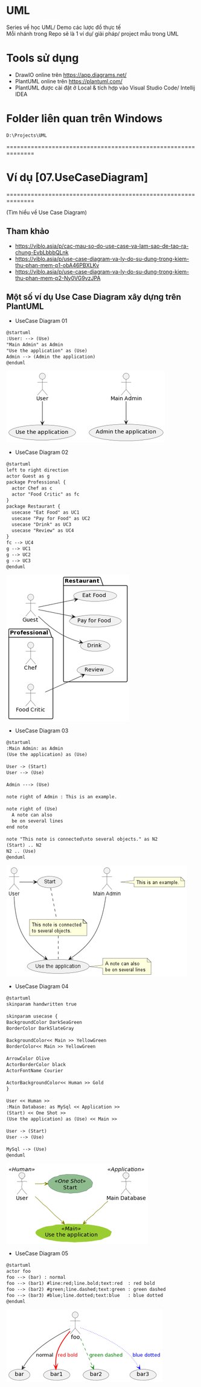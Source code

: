 # UML
Series về học UML/ Demo các lược đồ thực tế<br/>
Mỗi nhánh trong Repo sẽ là 1 ví dụ/ giải pháp/ project mẫu trong UML

# Tools sử dụng
- DrawIO online trên https://app.diagrams.net/
- PlantUML online trên https://plantuml.com/
- PlantUML được cài đặt ở Local & tích hợp vào Visual Studio Code/ Intellij IDEA

# Folder liên quan trên Windows
```
D:\Projects\UML
```

==============================================================

# Ví dụ [07.UseCaseDiagram]
==============================================================

(Tìm hiểu về Use Case Diagram)

## Tham khảo
- https://viblo.asia/p/cac-mau-so-do-use-case-va-lam-sao-de-tao-ra-chung-EvbLbbbQLnk
- https://viblo.asia/p/use-case-diagram-va-ly-do-su-dung-trong-kiem-thu-phan-mem-p1-obA46PBXLKv
- https://viblo.asia/p/use-case-diagram-va-ly-do-su-dung-trong-kiem-thu-phan-mem-p2-Ny0VG9vzJPA

## Một số ví dụ Use Case Diagram xây dựng trên PlantUML
- UseCase Diagram 01
```shell
@startuml
:User: --> (Use)
"Main Admin" as Admin
"Use the application" as (Use)
Admin --> (Admin the application)
@enduml
```
![Sample UseCase Diagram 01](usecase-diagram/resources/UseCaseDiagram01.png "Sample UseCase Diagram 01")


- UseCase Diagram 02
```shell
@startuml
left to right direction
actor Guest as g
package Professional {
  actor Chef as c
  actor "Food Critic" as fc
}
package Restaurant {
  usecase "Eat Food" as UC1
  usecase "Pay for Food" as UC2
  usecase "Drink" as UC3
  usecase "Review" as UC4
}
fc --> UC4
g --> UC1
g --> UC2
g --> UC3
@enduml
```
![Sample UseCase Diagram 02](usecase-diagram/resources/UseCaseDiagram02.png "Sample UseCase Diagram 02")


- UseCase Diagram 03
```shell
@startuml
:Main Admin: as Admin
(Use the application) as (Use)

User -> (Start)
User --> (Use)

Admin ---> (Use)

note right of Admin : This is an example.

note right of (Use)
  A note can also
  be on several lines
end note

note "This note is connected\nto several objects." as N2
(Start) .. N2
N2 .. (Use)
@enduml

```
![Sample UseCase Diagram 03](usecase-diagram/resources/UseCaseDiagram03.png "Sample UseCase Diagram 03")


- UseCase Diagram 04
```shell
@startuml
skinparam handwritten true

skinparam usecase {
BackgroundColor DarkSeaGreen
BorderColor DarkSlateGray

BackgroundColor<< Main >> YellowGreen
BorderColor<< Main >> YellowGreen

ArrowColor Olive
ActorBorderColor black
ActorFontName Courier

ActorBackgroundColor<< Human >> Gold
}

User << Human >>
:Main Database: as MySql << Application >>
(Start) << One Shot >>
(Use the application) as (Use) << Main >>

User -> (Start)
User --> (Use)

MySql --> (Use)
@enduml
```
![Sample UseCase Diagram 04](usecase-diagram/resources/UseCaseDiagram04.png "Sample UseCase Diagram 04")


- UseCase Diagram 05
```shell
@startuml
actor foo
foo --> (bar) : normal
foo --> (bar1) #line:red;line.bold;text:red  : red bold
foo --> (bar2) #green;line.dashed;text:green : green dashed 
foo --> (bar3) #blue;line.dotted;text:blue   : blue dotted
@enduml
```
![Sample UseCase Diagram 05](usecase-diagram/resources/UseCaseDiagram05.png "Sample UseCase Diagram 05")
